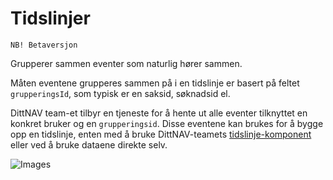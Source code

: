 # Tidslinjer

`NB! Betaversjon` 

Grupperer sammen eventer som naturlig hører sammen.

Måten eventene grupperes sammen på i en tidslinje er basert på feltet `grupperingsId`, som typisk er en saksid, søknadsid el.

DittNAV team-et tilbyr en tjeneste for å hente ut alle eventer tilknyttet en konkret bruker og en `grupperingsid`. 
Disse eventene kan brukes for å bygge opp en tidslinje, enten med å bruke DittNAV-teamets [tidslinje-komponent](https://github.com/navikt/dittnav-tidslinje) eller ved 
å bruke dataene direkte selv.

![Images](https://github.com/navikt/brukernotifikasjon-docs/docs/assets/Tidslinje.png)